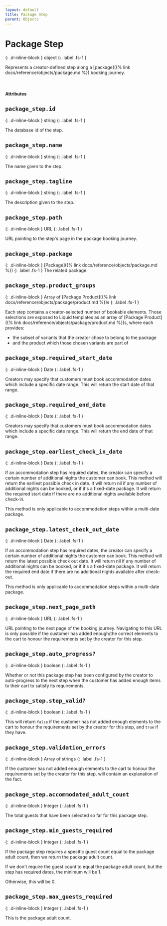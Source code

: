 ```yaml
---
layout: default
title: Package Step
parent: Objects
---
```


# Package Step
{: .d-inline-block }
object
{: .label .fs-1 }

Represents a creator-defined step along a [package]({% link docs/reference/objects/package.md %}) booking journey.

<br>

#### Attributes

## `package_step.id`
{: .d-inline-block }
string
{: .label .fs-1 }

The database id of the step.

## `package_step.name`
{: .d-inline-block }
string
{: .label .fs-1 }

The name given to the step.

## `package_step.tagline`
{: .d-inline-block }
string
{: .label .fs-1 }

The description given to the step.

## `package_step.path`
{: .d-inline-block }
URL
{: .label .fs-1 }

URL pointing to the step's page in the package booking journey.

## `package_step.package`
{: .d-inline-block }
[Package]({% link docs/reference/objects/package.md %})
{: .label .fs-1 }
The related package.

## `package_step.product_groups`
{: .d-inline-block }
Array of [Package Product]({% link docs/reference/objects/package/product.md %})s
{: .label .fs-1 }

Each step contains a creator-selected number of bookable elements. Those selections are exposed to Liquid templates as an array of [Package Product]({% link docs/reference/objects/package/product.md %})s, where each provides:

- the subset of variants that the creator chose to belong to the package
- and the product which those chosen variants are part of

## `package_step.required_start_date`
{: .d-inline-block }
Date
{: .label .fs-1 }

Creators may specify that customers must book accommodation dates which include a specific date range. This will return the start date of that range.

## `package_step.required_end_date`
{: .d-inline-block }
Date
{: .label .fs-1 }

Creators may specify that customers must book accommodation dates which include a specific date range. This will return the end date of that range.

## `package_step.earliest_check_in_date`
{: .d-inline-block }
Date
{: .label .fs-1 }

If an accommodation step has required dates, the creator can specify a certain number of additional nights the customer can book. This method will return the earliest possible check in date. It will return nil if any number of additional nights can be booked, or if it's a fixed-date package.
It will return the required start date if there are no additional nights available before check-in.

This method is only applicable to accommodation steps within a multi-date package.

## `package_step.latest_check_out_date`
{: .d-inline-block }
Date
{: .label .fs-1 }

If an accommodation step has required dates, the creator can specify a certain number of additional nights the customer can book. This method will return the latest possible check out date. It will return nil if any number of additional nights can be booked, or if it's a fixed-date package.
It will return the required end date if there are no additional nights available after check-out.

This method is only applicable to accommodation steps within a multi-date package.

## `package_step.next_page_path`
{: .d-inline-block }
URL
{: .label .fs-1 }

URL pointing to the next page of the booking journey. Navigating to this URL is only possible if the customer has added enough/the correct elements to the cart to honour the requirements set by the creator for this step.

## `package_step.auto_progress?`
{: .d-inline-block }
boolean
{: .label .fs-1 }

Whether or not this package step has been configured by the creator to
auto-progress to the next step when the customer has added enough items to
their cart to satisfy its requirements.

## `package_step.step_valid?`
{: .d-inline-block }
boolean
{: .label .fs-1 }

This will return `false` if the customer has not added enough elements to the cart to honour the requirements set by the creator for this step, and `true` if they have.

## `package_step.validation_errors`
{: .d-inline-block }
Array of strings
{: .label .fs-1 }

If the customer has not added enough elements to the cart to honour the requirements set by the creator for this step, will contain an explanation of the fact.

## `package_step.accommodated_adult_count`
{: .d-inline-block }
Integer
{: .label .fs-1 }

The total guests that have been selected so far for this package step.

## `package_step.min_guests_required`
{: .d-inline-block }
Integer
{: .label .fs-1 }

If the package step requires a specific guest count equal to the package adult count, then we return the package adult count.

If we don't require the guest count to equal the package adult count, but the step has required dates, the minimum will be 1.

Otherwise, this will be 0.

## `package_step.max_guests_required`
{: .d-inline-block }
Integer
{: .label .fs-1 }

This is the package adult count.
